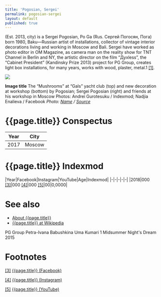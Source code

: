 ```yaml
---
title: 'Pogosian, Sergei'
permalink: pogosian-sergei
layout: default
published: true
---
```

(Est. 2013, city) is a Sergei Pogosian, Po Ga (Rus. Сергей Погосян, Пога) born 1980, Baku—Russian artist of installations, collector of vintage interior decorations living and working in Moscow and Bali. Sergei have worked as photo editor in OM Magazine, as camera man on the reality show for TNT Channel in Berlin and NY, the artistic director on the film “Духless”, the “Cabinet President” (Kandinsky Prize 2013) project for PG Group, creates light box installations, for many years, works with wood, plaster, metal.1 <span id="a1">[\[1\]](#f1)</span>.

![](/images/image-name.jpg)

**Image title**
The “Mushrooms” at “Gals” yacht club (top) and new decoration at workshop (bottom) by Pogosian; Sergei Pogosian (right) and friends at his workshop in Moscow
Photos: Andrei Gurotesuku / Indexmod; Nadjia Enalieva / Facebook
*Photo: [Name](index) / [Source](index)*

# {{page.title}} Conspectus

|Year|City|
|-|-|
|2017|Moscow|

# {{page.title}} Indexmod

|Year|Facebook|Instagram|YouTube|Age|Indexmod|
|-|-|-|-|-|
|2018|000 <span id="a3">[\[3\]](#f3)</span>|000 <span id="a4">[\[4\]](#f4)</span>|000 <span id="a5">[\[5\]](#f5)</span>|00|0,0000|


# See also

+ [About {{page.title}}](index)
+ [{{page.title}} at Wikipedia](index)

PG Group
Petra-Ivana Babushkina
Uma Kumari
1 Midsummer Night's Dream 2015

# Footnotes

[[3]](#a3) <span id="f3"></span> [{{page.title}} (Facebook)](index)

[[4]](#a4) <span id="f4"></span> [{{page.title}} (Instagram)](index)

[[5]](#a5) <span id="f5"></span> [{{page.title}} (YouTube)](index)
